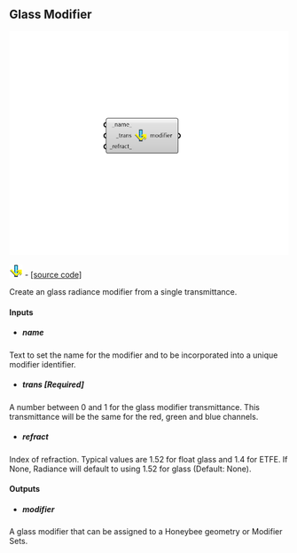 ## Glass Modifier

![](../../images/components/Glass_Modifier.png)

![](../../images/icons/Glass_Modifier.png) - [[source code]](https://github.com/ladybug-tools/honeybee-grasshopper-radiance/blob/master/honeybee_grasshopper_radiance/src//HB%20Glass%20Modifier.py)


Create an glass radiance modifier from a single transmittance. 



#### Inputs
* ##### name 
Text to set the name for the modifier and to be incorporated into a unique modifier identifier. 
* ##### trans [Required]
A number between 0 and 1 for the glass modifier transmittance. This transmittance will be the same for the red, green and blue channels. 
* ##### refract 
Index of refraction. Typical values are 1.52 for float glass and 1.4 for ETFE. If None, Radiance will default to using 1.52 for glass (Default: None). 

#### Outputs
* ##### modifier
A glass modifier that can be assigned to a Honeybee geometry or Modifier Sets. 